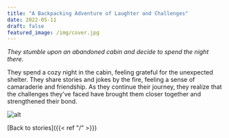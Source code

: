 ```yaml
---
title: "A Backpacking Adventure of Laughter and Challenges"
date: 2022-05-11
draft: false
featured_image: /img/cover.jpg
---
```


*They stumble upon an abandoned cabin and decide to spend the night there.*

They spend a cozy night in the cabin, feeling grateful for the unexpected shelter. They share stories and jokes by the fire, feeling a sense of camaraderie and friendship. As they continue their journey, they realize that the challenges they've faced have brought them closer together and strengthened their bond.

![alt](/ai-travel-stories/img/2b1.png)

 [Back to stories]({{< ref "/" >}})